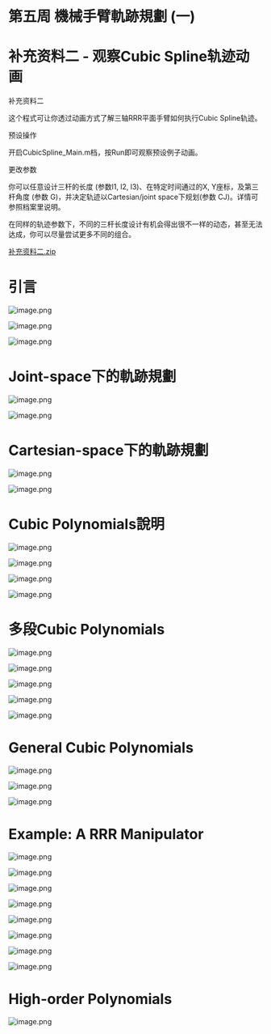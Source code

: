 # 第五周 機械手臂軌跡規劃 (一)

# 补充资料二 - 观察Cubic Spline轨迹动画

补充资料二

这个程式可让你透过动画方式了解三轴RRR平面手臂如何执行Cubic Spline轨迹。

预设操作

开启CubicSpline_Main.m档，按Run即可观察预设例子动画。

更改参数

你可以任意设计三杆的长度 (参数l1, l2, l3)、在特定时间通过的X, Y座标，及第三杆角度 (参数 G)，并决定轨迹以Cartesian/joint space下规划(参数 CJ)。详情可参照档案里说明。

在同样的轨迹参数下，不同的三杆长度设计有机会得出很不一样的动态，甚至无法达成，你可以尽量尝试更多不同的组合。

[补充资料二.zip](%E7%AC%AC%E4%BA%94%E5%91%A8%20%E6%A9%9F%E6%A2%B0%E6%89%8B%E8%87%82%E8%BB%8C%E8%B7%A1%E8%A6%8F%E5%8A%83%20(%E4%B8%80)%205cbe901fef5840308bc2543d15ba38ab/%25E8%25A1%25A5%25E5%2585%2585%25E8%25B5%2584%25E6%2596%2599%25E4%25BA%258C.zip)

# 引言

![image.png](%E7%AC%AC%E4%BA%94%E5%91%A8%20%E6%A9%9F%E6%A2%B0%E6%89%8B%E8%87%82%E8%BB%8C%E8%B7%A1%E8%A6%8F%E5%8A%83%20(%E4%B8%80)%205cbe901fef5840308bc2543d15ba38ab/image.png)

![image.png](%E7%AC%AC%E4%BA%94%E5%91%A8%20%E6%A9%9F%E6%A2%B0%E6%89%8B%E8%87%82%E8%BB%8C%E8%B7%A1%E8%A6%8F%E5%8A%83%20(%E4%B8%80)%205cbe901fef5840308bc2543d15ba38ab/image%201.png)

![image.png](%E7%AC%AC%E4%BA%94%E5%91%A8%20%E6%A9%9F%E6%A2%B0%E6%89%8B%E8%87%82%E8%BB%8C%E8%B7%A1%E8%A6%8F%E5%8A%83%20(%E4%B8%80)%205cbe901fef5840308bc2543d15ba38ab/image%202.png)

# Joint-space下的軌跡規劃

![image.png](%E7%AC%AC%E4%BA%94%E5%91%A8%20%E6%A9%9F%E6%A2%B0%E6%89%8B%E8%87%82%E8%BB%8C%E8%B7%A1%E8%A6%8F%E5%8A%83%20(%E4%B8%80)%205cbe901fef5840308bc2543d15ba38ab/image%203.png)

![image.png](%E7%AC%AC%E4%BA%94%E5%91%A8%20%E6%A9%9F%E6%A2%B0%E6%89%8B%E8%87%82%E8%BB%8C%E8%B7%A1%E8%A6%8F%E5%8A%83%20(%E4%B8%80)%205cbe901fef5840308bc2543d15ba38ab/image%204.png)

# Cartesian-space下的軌跡規劃

![image.png](%E7%AC%AC%E4%BA%94%E5%91%A8%20%E6%A9%9F%E6%A2%B0%E6%89%8B%E8%87%82%E8%BB%8C%E8%B7%A1%E8%A6%8F%E5%8A%83%20(%E4%B8%80)%205cbe901fef5840308bc2543d15ba38ab/image%205.png)

![image.png](%E7%AC%AC%E4%BA%94%E5%91%A8%20%E6%A9%9F%E6%A2%B0%E6%89%8B%E8%87%82%E8%BB%8C%E8%B7%A1%E8%A6%8F%E5%8A%83%20(%E4%B8%80)%205cbe901fef5840308bc2543d15ba38ab/image%206.png)

# Cubic Polynomials說明

![image.png](%E7%AC%AC%E4%BA%94%E5%91%A8%20%E6%A9%9F%E6%A2%B0%E6%89%8B%E8%87%82%E8%BB%8C%E8%B7%A1%E8%A6%8F%E5%8A%83%20(%E4%B8%80)%205cbe901fef5840308bc2543d15ba38ab/image%207.png)

![image.png](%E7%AC%AC%E4%BA%94%E5%91%A8%20%E6%A9%9F%E6%A2%B0%E6%89%8B%E8%87%82%E8%BB%8C%E8%B7%A1%E8%A6%8F%E5%8A%83%20(%E4%B8%80)%205cbe901fef5840308bc2543d15ba38ab/image%208.png)

![image.png](%E7%AC%AC%E4%BA%94%E5%91%A8%20%E6%A9%9F%E6%A2%B0%E6%89%8B%E8%87%82%E8%BB%8C%E8%B7%A1%E8%A6%8F%E5%8A%83%20(%E4%B8%80)%205cbe901fef5840308bc2543d15ba38ab/image%209.png)

![image.png](%E7%AC%AC%E4%BA%94%E5%91%A8%20%E6%A9%9F%E6%A2%B0%E6%89%8B%E8%87%82%E8%BB%8C%E8%B7%A1%E8%A6%8F%E5%8A%83%20(%E4%B8%80)%205cbe901fef5840308bc2543d15ba38ab/image%2010.png)

# 多段Cubic Polynomials

![image.png](%E7%AC%AC%E4%BA%94%E5%91%A8%20%E6%A9%9F%E6%A2%B0%E6%89%8B%E8%87%82%E8%BB%8C%E8%B7%A1%E8%A6%8F%E5%8A%83%20(%E4%B8%80)%205cbe901fef5840308bc2543d15ba38ab/image%2011.png)

![image.png](%E7%AC%AC%E4%BA%94%E5%91%A8%20%E6%A9%9F%E6%A2%B0%E6%89%8B%E8%87%82%E8%BB%8C%E8%B7%A1%E8%A6%8F%E5%8A%83%20(%E4%B8%80)%205cbe901fef5840308bc2543d15ba38ab/image%2012.png)

![image.png](%E7%AC%AC%E4%BA%94%E5%91%A8%20%E6%A9%9F%E6%A2%B0%E6%89%8B%E8%87%82%E8%BB%8C%E8%B7%A1%E8%A6%8F%E5%8A%83%20(%E4%B8%80)%205cbe901fef5840308bc2543d15ba38ab/image%2013.png)

![image.png](%E7%AC%AC%E4%BA%94%E5%91%A8%20%E6%A9%9F%E6%A2%B0%E6%89%8B%E8%87%82%E8%BB%8C%E8%B7%A1%E8%A6%8F%E5%8A%83%20(%E4%B8%80)%205cbe901fef5840308bc2543d15ba38ab/image%2014.png)

![image.png](%E7%AC%AC%E4%BA%94%E5%91%A8%20%E6%A9%9F%E6%A2%B0%E6%89%8B%E8%87%82%E8%BB%8C%E8%B7%A1%E8%A6%8F%E5%8A%83%20(%E4%B8%80)%205cbe901fef5840308bc2543d15ba38ab/image%2015.png)

# General Cubic Polynomials

![image.png](%E7%AC%AC%E4%BA%94%E5%91%A8%20%E6%A9%9F%E6%A2%B0%E6%89%8B%E8%87%82%E8%BB%8C%E8%B7%A1%E8%A6%8F%E5%8A%83%20(%E4%B8%80)%205cbe901fef5840308bc2543d15ba38ab/image%2016.png)

![image.png](%E7%AC%AC%E4%BA%94%E5%91%A8%20%E6%A9%9F%E6%A2%B0%E6%89%8B%E8%87%82%E8%BB%8C%E8%B7%A1%E8%A6%8F%E5%8A%83%20(%E4%B8%80)%205cbe901fef5840308bc2543d15ba38ab/image%2017.png)

![image.png](%E7%AC%AC%E4%BA%94%E5%91%A8%20%E6%A9%9F%E6%A2%B0%E6%89%8B%E8%87%82%E8%BB%8C%E8%B7%A1%E8%A6%8F%E5%8A%83%20(%E4%B8%80)%205cbe901fef5840308bc2543d15ba38ab/image%2018.png)

# Example: A RRR Manipulator

![image.png](%E7%AC%AC%E4%BA%94%E5%91%A8%20%E6%A9%9F%E6%A2%B0%E6%89%8B%E8%87%82%E8%BB%8C%E8%B7%A1%E8%A6%8F%E5%8A%83%20(%E4%B8%80)%205cbe901fef5840308bc2543d15ba38ab/image%2019.png)

![image.png](%E7%AC%AC%E4%BA%94%E5%91%A8%20%E6%A9%9F%E6%A2%B0%E6%89%8B%E8%87%82%E8%BB%8C%E8%B7%A1%E8%A6%8F%E5%8A%83%20(%E4%B8%80)%205cbe901fef5840308bc2543d15ba38ab/image%2020.png)

![image.png](%E7%AC%AC%E4%BA%94%E5%91%A8%20%E6%A9%9F%E6%A2%B0%E6%89%8B%E8%87%82%E8%BB%8C%E8%B7%A1%E8%A6%8F%E5%8A%83%20(%E4%B8%80)%205cbe901fef5840308bc2543d15ba38ab/image%2021.png)

![image.png](%E7%AC%AC%E4%BA%94%E5%91%A8%20%E6%A9%9F%E6%A2%B0%E6%89%8B%E8%87%82%E8%BB%8C%E8%B7%A1%E8%A6%8F%E5%8A%83%20(%E4%B8%80)%205cbe901fef5840308bc2543d15ba38ab/image%2022.png)

![image.png](%E7%AC%AC%E4%BA%94%E5%91%A8%20%E6%A9%9F%E6%A2%B0%E6%89%8B%E8%87%82%E8%BB%8C%E8%B7%A1%E8%A6%8F%E5%8A%83%20(%E4%B8%80)%205cbe901fef5840308bc2543d15ba38ab/image%2023.png)

![image.png](%E7%AC%AC%E4%BA%94%E5%91%A8%20%E6%A9%9F%E6%A2%B0%E6%89%8B%E8%87%82%E8%BB%8C%E8%B7%A1%E8%A6%8F%E5%8A%83%20(%E4%B8%80)%205cbe901fef5840308bc2543d15ba38ab/image%2024.png)

![image.png](%E7%AC%AC%E4%BA%94%E5%91%A8%20%E6%A9%9F%E6%A2%B0%E6%89%8B%E8%87%82%E8%BB%8C%E8%B7%A1%E8%A6%8F%E5%8A%83%20(%E4%B8%80)%205cbe901fef5840308bc2543d15ba38ab/image%2025.png)

![image.png](%E7%AC%AC%E4%BA%94%E5%91%A8%20%E6%A9%9F%E6%A2%B0%E6%89%8B%E8%87%82%E8%BB%8C%E8%B7%A1%E8%A6%8F%E5%8A%83%20(%E4%B8%80)%205cbe901fef5840308bc2543d15ba38ab/image%2026.png)

# High-order Polynomials

![image.png](%E7%AC%AC%E4%BA%94%E5%91%A8%20%E6%A9%9F%E6%A2%B0%E6%89%8B%E8%87%82%E8%BB%8C%E8%B7%A1%E8%A6%8F%E5%8A%83%20(%E4%B8%80)%205cbe901fef5840308bc2543d15ba38ab/image%2027.png)